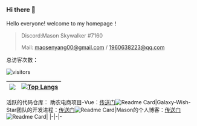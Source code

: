 ### Hi there 👋

<!--
**deng-rui/deng-rui** is a ✨ _special_ ✨ repository because its `README.md` (this file) appears on your GitHub profile.

Here are some ideas to get you started:

- 🔭 I’m currently working on ...
- 🌱 I’m currently learning ...
- 👯 I’m looking to collaborate on ...
- 🤔 I’m looking for help with ...
- 💬 Ask me about ...
- 📫 How to reach me: ...
- 😄 Pronouns: ...
- ⚡ Fun fact: ...
-->
Hello everyone!
welcome to my homepage！

> Discord:Mason Skywalker #7160
> 
> Mail: maosenyang00@gmail.com / 1960638223@qq.com



总访客次数：  

![visitors](https://visitor-badge.glitch.me/badge?page_id=mason369.mason369)


|![](https://github-readme-stats.vercel.app/api?username=mason369) |[![Top Langs](https://github-readme-stats.vercel.app/api/top-langs/?username=mason369&hide=Smali,BatchFile,shell,Ruby&layout=compact&show_icons=true&title_color=fff&icon_color=ffff00&text_color=00ffff&bg_color=000)](https://github.com/anuraghazra/github-readme-stats)
|-|-


活跃的代码仓库：
助农电商项目-Vue：[传送门](https://github.com/Galaxy-Wish-Star/E-commerce)![Readme Card](https://github-readme-stats.vercel.app/api/pin/?username=Galaxy-Wish-Star&repo=E-commerce&show_icons=true&title_color=fff&icon_color=ffff00&text_color=00ffff&bg_color=000)|Galaxy-Wish-Star团队的开发进程：[传送门](https://github.com/Galaxy-Wish-Star/Web_DEV_ING)![Readme Card](https://github-readme-stats.vercel.app/api/pin/?username=Galaxy-Wish-Star&repo=Web_DEV_ING&show_icons=true&title_color=fff&icon_color=ffff00&text_color=00ffff&bg_color=000)|Mason的个人博客：[传送门](https://masonosam.top/)![Readme Card](https://github-readme-stats.vercel.app/api/pin/?username=mason369&repo=Mason_blog&show_icons=true&title_color=fff&icon_color=ffff00&text_color=00ffff&bg_color=000)|
|-|-|-
